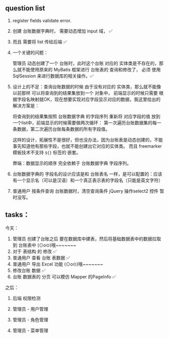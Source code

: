 ## question list

1. register fields validate error.

1. 创建 台账数据字典时， 需要动态增加 input 域， ✅
1. 而且 需要将 list 传给后端 ✅

1. 一个关键的问题：
    
    管理员 动态创建了一个 台账时，此时这个台账 对应的 实体类是不存在的，那么就不能使用原来的 MyBatis 框架进行 台账表的 查询和修改了，
    必须 使用 SqlSession 来进行数据库的相关操作。✅
    
1. 设计上的不足：查询台账数据的时候 由于没有对应的 实体类，那么就不能像 以前那样 可以将查询到的结果集放到一个 对象中，
前端显示的时候只需要 根据字段名映射就OK，现在想要实现对应字段显示对应的数据，我这里给出的解决方案是：
    
    将查询到的结果集按照 台账数据字典 的字段序列 重新将 对应字段的值 放到一个list中，前端显示的时候需要做两次循环：
    第一次遍历台账数据集的每一条数据，第二次遍历台账每条数据的所有字段值。
    
    这样的设计，拓展性不是很好，但也没办法，因为台账表是动态创建的，不能事先知道他有那些字段，也就不能创建出它对应的实体类。
    而且 freemarker 模板技术不支持 `${}` 标签的 嵌套。
    
    弊端：数据显示的顺序 完全依赖于 台账数据字典 字段序列。
    
1. 台账数据字典的 字段名的设计应该是和 台账表名 一样，是可以配置的：应该有一个显示名（可以是汉语）和一个真正表示表的字段名（只能是英文字符）

1. 普通用户 按条件查询 台账数据时，清空查询条件 jQuery 操作select2 控件 暂时没写。

## tasks：

今天：

1. 管理员 创建了台账之后 要在数据库中建表，然后将基础数据表中的数据拉取到 台账表中        (⊙o⊙)哦~~~~~~~
2. 对于 表结构 的 修改   ✅
3. 普通用户 查看 台账 表数据  ✅
4. 普通用户 导出 Excel 功能                                                   (⊙o⊙)哦~~~~~~~
5. 修改台账 数据  ✅
6. 台账 数据表的 分页  可以模仿 Mapper 的PageInfo  ✅

之后：

1. 后端 权限检测

1. 管理员 - 用户管理
1. 管理员 - 角色管理
1. 管理员 - 菜单管理